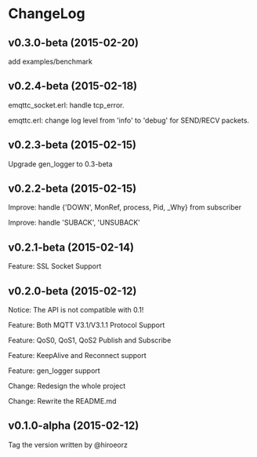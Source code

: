 
ChangeLog
==================

v0.3.0-beta (2015-02-20)
------------------------

add examples/benchmark


v0.2.4-beta (2015-02-18)
------------------------

emqttc_socket.erl: handle tcp_error.

emqttc.erl: change log level from 'info' to 'debug' for SEND/RECV packets.


v0.2.3-beta (2015-02-15)
------------------------

Upgrade gen_logger to 0.3-beta

v0.2.2-beta (2015-02-15)
------------------------

Improve: handle {'DOWN', MonRef, process, Pid, _Why} from subscriber

Improve: handle 'SUBACK', 'UNSUBACK'

v0.2.1-beta (2015-02-14)
------------------------

Feature: SSL Socket Support

v0.2.0-beta (2015-02-12)
------------------------

Notice: The API is not compatible with 0.1!

Feature: Both MQTT V3.1/V3.1.1 Protocol Support

Feature: QoS0, QoS1, QoS2 Publish and Subscribe

Feature: KeepAlive and Reconnect support

Feature: gen_logger support

Change: Redesign the whole project

Change: Rewrite the README.md

v0.1.0-alpha (2015-02-12)
------------------------

Tag the version written by @hiroeorz

